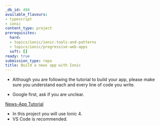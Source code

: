 ```yaml
---
_db_id: 494
available_flavours:
- typescript
- ionic
content_type: project
prerequisites:
  hard:
  - topics/ionic/ionic-tools-and-patterns
  - topics/ionic/progressive-web-apps
  soft: []
ready: true
submission_type: repo
title: Build a news app with Ionic
---
```


- Although you are following the tutorial to build your app, please make sure you understand each and every line of code you write.

- Google first, ask if you are unclear.

[News-App Tutorial](C:\Users\bentl\IdeaProjects\tech-department\content\topics\ionic\ionic-angular-typescript\_index.md)

- In this project you will use Ionic 4.
- VS Code is recommended.
